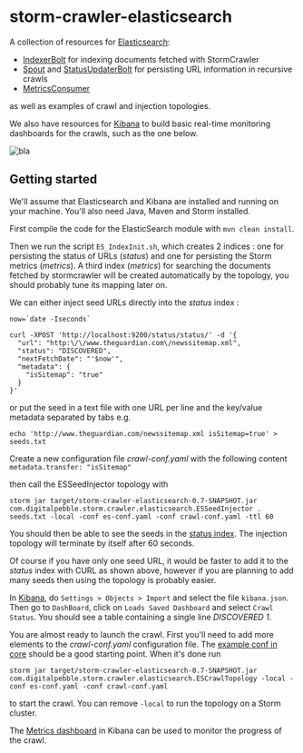 storm-crawler-elasticsearch
===========================

A collection of resources for [Elasticsearch](https://www.elastic.co/products/elasticsearch):
* [IndexerBolt](https://github.com/DigitalPebble/storm-crawler/blob/master/external/elasticsearch/src/main/java/com/digitalpebble/storm/crawler/elasticsearch/bolt/IndexerBolt.java) for indexing documents fetched with StormCrawler
* [Spout](https://github.com/DigitalPebble/storm-crawler/blob/master/external/elasticsearch/src/main/java/com/digitalpebble/storm/crawler/elasticsearch/persistence/ElasticSearchSpout.java) and [StatusUpdaterBolt](https://github.com/DigitalPebble/storm-crawler/blob/master/external/elasticsearch/src/main/java/com/digitalpebble/storm/crawler/elasticsearch/persistence/StatusUpdaterBolt.java) for persisting URL information in recursive crawls
* [MetricsConsumer](https://github.com/DigitalPebble/storm-crawler/blob/master/external/elasticsearch/src/main/java/com/digitalpebble/storm/crawler/elasticsearch/metrics/MetricsConsumer.java) 

as well as examples of crawl and injection topologies.

We also have resources for [Kibana](https://www.elastic.co/products/kibana) to build basic real-time monitoring dashboards for the crawls, such as the one below.

![bla](https://pbs.twimg.com/media/CR1-waVWEAAh0u4.png)  

Getting started
---------------------

We'll assume that Elasticsearch and Kibana are installed and running on your machine. You'll also need Java, Maven and Storm installed.

First compile the code for the ElasticSearch module with `mvn clean install`.

Then we run the script `ES_IndexInit.sh`, which creates 2 indices : one for persisting the status of URLs (_status_) and one for persisting the Storm metrics (_metrics_). A third index (_metrics_) for searching the documents fetched by stormcrawler will be created automatically by the topology, you should probably tune its mapping later on.

We can either inject seed URLs directly into the _status_ index \:

```
now=`date -Iseconds`

curl -XPOST 'http://localhost:9200/status/status/' -d '{
  "url": "http:\/\/www.theguardian.com\/newssitemap.xml",
  "status": "DISCOVERED",
  "nextFetchDate": "'$now'",
  "metadata": {
    "isSitemap": "true"
  }
}'
```

or put the seed in a text file with one URL per line and the key/value metadata separated by tabs e.g.

`echo 'http://www.theguardian.com/newssitemap.xml isSitemap=true' > seeds.txt`

Create a new configuration file _crawl-conf.yaml_ with the following content `metadata.transfer: "isSitemap"`

then call the ESSeedInjector topology with 

`storm jar target/storm-crawler-elasticsearch-0.7-SNAPSHOT.jar com.digitalpebble.storm.crawler.elasticsearch.ESSeedInjector . seeds.txt -local -conf es-conf.yaml -conf crawl-conf.yaml -ttl 60`

You should then be able to see the seeds in the [status index](http://localhost:9200/status/_search?pretty). The injection topology will terminate by itself after 60 seconds.

Of course if you have only one seed URL, it would be faster to add it to the _status_ index with CURL as shown above, however if you are planning to add many seeds then using the topology is probably easier.

In [Kibana](http://localhost:5601/#/settings/objects), do `Settings > Objects > Import` and select the file `kibana.json`.  Then go to `DashBoard`, click on `Loads Saved Dashboard` and select `Crawl Status`. You should see a table containing a single line _DISCOVERED 1_.

You are almost ready to launch the crawl. First you'll need to add more elements to the _crawl-conf.yaml_ configuration file. The [example conf in core](https://github.com/DigitalPebble/storm-crawler/blob/master/core/crawler-conf.yaml) should be a good starting point. When it's done run 

`storm jar target/storm-crawler-elasticsearch-0.7-SNAPSHOT.jar com.digitalpebble.storm.crawler.elasticsearch.ESCrawlTopology -local -conf es-conf.yaml -conf crawl-conf.yaml`
  
to start the crawl. You can remove `-local` to run the topology on a Storm cluster.

The [Metrics dashboard](http://localhost:5601/#/dashboard/Crawl-metrics) in Kibana can be used to monitor the progress of the crawl.







